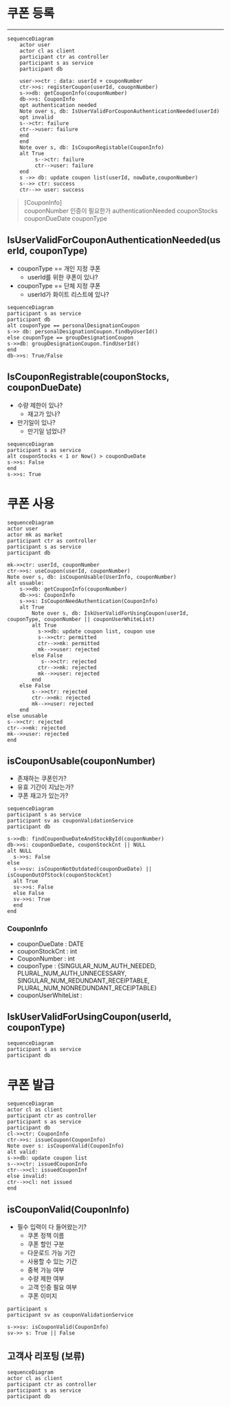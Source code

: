 # 쿠폰 등록
---
```mermaid
sequenceDiagram
    actor user
    actor cl as client
    participant ctr as controller
    participant s as service
    participant db
    
    user->>ctr : data: userId + couponNumber
    ctr->>s: registerCoupon(userId, couopnNumber)
    s->>db: getCouponInfo(couponNumber)
    db->>s: CouponInfo
    opt authentication needed
    Note over s, db: IsUserValidForCouponAuthenticationNeeded(userId)
    opt invalid
    s-->ctr: failure
    ctr-->user: failure
    end
    end
    Note over s, db: IsCouponRegistable(CouponInfo)
    alt True
         s-->ctr: failure
         ctr-->user: failure
    end
    s ->> db: update coupon list(userId, nowDate,couponNumber) 
    s-->> ctr: success 
    ctr-->> user: success
```

> [CouponInfo]  
> couponNumber
> 인증이 필요한가 authenticationNeeded
> couponStocks
> couponDueDate
> couponType

## IsUserValidForCouponAuthenticationNeeded(userId, couponType)
* couponType == 개인 지정 쿠폰
  * userId를 위한 쿠폰이 있나?
* couponType == 단체 지정 쿠폰
  * userId가 화이트 리스트에 있나?
```mermaid
sequenceDiagram
participant s as service
participant db
alt couponType == personalDesignationCoupon
s->> db: personalDesignationCoupon.findbyUserId()
else couponType == groupDesignationCoupon
s->>db: groupDesignationCoupon.findUserId()
end
db->>s: True/False
```

## IsCouponRegistrable(couponStocks, couponDueDate)
* 수량 제한이 있나?
  * 재고가 있나?
* 만기일이 있나?
  * 만기일 넘었나?
```mermaid
sequenceDiagram
participant s as service
alt couponStocks < 1 or Now() > couponDueDate
s->>s: False
end
s->>s: True

```
# 쿠폰 사용
```mermaid
sequenceDiagram
actor user
actor mk as market
participant ctr as controller
participant s as service
participant db

mk->>ctr: userId, couponNumber
ctr->>s: useCoupon(userId, couponNumber)
Note over s, db: isCouponUsable(UserInfo, couponNumber)
alt usuable:
    s->>db: getCouponInfo(couponNumber)
    db->>s: CouponInfo
    s->>s: IsCouponNeedAuthentication(CouponInfo)
    alt True
        Note over s, db: IskUserValidForUsingCoupon(userId, couponType, couponNumber || couponUserWhiteList)
        alt True
          s->>db: update coupon list, coupon use
          s-->>ctr: permitted
          ctr-->>mk: permitted
          mk-->>user: rejected
        else False
           s-->>ctr: rejected
          ctr-->>mk: rejected
          mk-->>user: rejected
        end
    else False
        s-->>ctr: rejected
        ctr-->>mk: rejected
        mk-->>user: rejected
    end
else unusable
s-->>ctr: rejected
ctr-->>mk: rejected
mk-->>user: rejected
end
```

## isCouponUsable(couponNumber)
* 존재하는 쿠폰인가?
* 유효 기간이 지났는가?
* 쿠폰 재고가 있는가?
```mermaid
sequenceDiagram
participant s as service
participant sv as couponValidationService
participant db

s->>db: findCouponDueDateAndStockById(couponNumber)
db->>s: couponDueDate, couponStockCnt || NULL
alt NULL
  s->>s: False
else
  s->>sv: isCouponNotOutdated(couponDueDate) || isCouponOutOfStock(couponStockCnt)
  alt True
  sv->>s: False
  else False
  sv->>s: True
  end
end

```

### CouponInfo
* couponDueDate : DATE
* couponStockCnt : int
* CouponNumber : int
* couponType : {SINGULAR_NUM_AUTH_NEEDED, PLURAL_NUM_AUTH_UNNECESSARY, 
  SINGULAR_NUM_REDUNDANT_RECEIPTABLE, PLURAL_NUM_NONREDUNDANT_RECEIPTABLE}
* couponUserWhiteList : 


## IskUserValidForUsingCoupon(userId, couponType)
```mermaid
sequenceDiagram
participant s as service
participant db
```
# 쿠폰 발급
```mermaid
sequenceDiagram
actor cl as client
participant ctr as controller
participant s as service
participant db
cl->>ctr: CouponInfo
ctr->>s: issueCoupon(CouponInfo)
Note over s: isCouponValid(CouponInfo)
alt valid:
s->>db: update coupon list
s-->>ctr: issuedCouponInfo
ctr-->>cl: issuedCouponInf
else invalid:
ctr-->>cl: not issued
end
```

## isCouponValid(CouponInfo)
* 필수 입력이 다 들어왔는기?
  * 쿠폰 정책 이름
  * 쿠폰 할인 구분
  * 다운로드 가능 기간
  * 사용할 수 있는 기간
  * 중복 가능 여부
  * 수량 제한 여부
  * 고객 인증 필요 여부
  * 쿠폰 이미지

```mermaid
participant s 
participant sv as couponValidationService

s->>sv: isCouponValid(CouponInfo)
sv->> s: True || False
```

## 고객사 리포팅 (보류)
```mermaid
sequenceDiagram
actor cl as client
participant ctr as controller
participant s as service
participant db
```


[//]: # ()
[//]: # ()
[//]: # (```mermaid)

[//]: # (erDiagram)

[//]: # (    CUSTOMER ||--o{ ORDER : places)

[//]: # (    CUSTOMER {)

[//]: # (        string name)

[//]: # (        string custNumber)

[//]: # (        string sector)

[//]: # (    })

[//]: # (    ORDER ||--|{ LINE-ITEM : contains)

[//]: # (    ORDER {)

[//]: # (        int orderNumber)

[//]: # (        string deliveryAddress)

[//]: # (    })

[//]: # (    LINE-ITEM {)

[//]: # (        string productCode)

[//]: # (        int quantity)

[//]: # (        float pricePerUnit)

[//]: # (    })

[//]: # ()
[//]: # (```)

